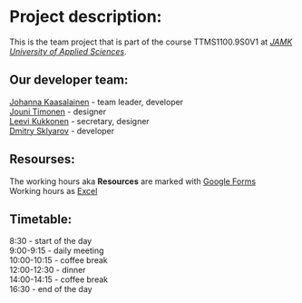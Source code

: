 # Project description:

This is the team project that is part of the course TTMS1100.9S0V1 at _[JAMK University of Applied Sciences](https://www.jamk.fi/en/Home/)_.

## Our developer team:

[Johanna Kaasalainen](https://github.com/lasikuula) - team leader, developer  
[Jouni Timonen](https://github.com/JouniTimonen) - designer  
[Leevi Kukkonen](https://github.com/Lewizkuz) - secretary, designer  
[Dmitry Sklyarov](https://github.com/sudexp) - developer

## Resourses:

The working hours aka **Resources** are marked with [Google Forms](https://docs.google.com/forms/d/e/1FAIpQLSf87oao9gASZssCMJP5kPLuoHBxJdDThmxjrn5yhZPqzEg93g/viewform)  
Working hours as [Excel](https://docs.google.com/spreadsheets/d/1eZ1vn9L-PebnHfg2CDteYSFt9b-gpKnZHaR0p0UQWvA/edit?usp=sharing)

## Timetable:

8:30 - start of the day  
9:00-9:15 - daily meeting  
10:00-10:15 - coffee break  
12:00-12:30 - dinner  
14:00-14:15 - coffee break  
16:30 - end of the day
